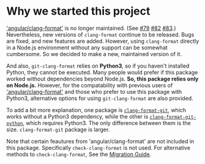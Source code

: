 # Why we started this project

['angular/clang-format'](https://github.com/angular/clang-format) is no longer maintained. (See [#79](https://github.com/angular/clang-format/issues/79) [#82](https://github.com/angular/clang-format/issues/82) [#83](https://github.com/angular/clang-format/pull/83).) Nevertheless, new versions of `clang-format` continue to be released. Bugs are fixed, and new features are added. However, using `clang-format` directly in a Node.js environment without any support can be somewhat cumbersome. So we decided to make a new, maintained version of it.

And also, `git-clang-format` relies on **Python3**, so if you haven't installed Python, they cannot be executed. Many people would prefer if this package worked without dependencies beyond Node.js. **So, this package relies only on Node.js.** However, for the compatability with previous users of ['angular/clang-format'](https://github.com/angular/clang-format) and those who prefer to use this package with Python3, alternative options for using `git-clang-format` are also provided.

To add a bit more explanation, one package is [`clang-format-git`](https://www.npmjs.com/package/clang-format-git), which works without a Python3 dependency, while the other is [`clang-format-git-python`](https://www.npmjs.com/package/clang-format-git-python), which requires Python3. The only difference between them is the size. `clang-format-git` package is larger.

Note that certain feautures from 'angular/clang-format' are not included in this package. Specifically `check-clang-format` is not used. For alternative methods to `check-clang-format`, See the [Migration Guide](../03-others/01-migration-from-angular-clang-format.md).
